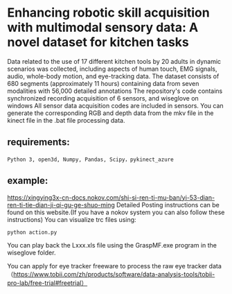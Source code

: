 # Enhancing robotic skill acquisition with multimodal sensory data: A novel dataset for kitchen tasks
Data related to the use of 17 different kitchen tools by 20 adults in dynamic scenarios was collected, including aspects of human touch, EMG signals, audio, whole-body motion, and eye-tracking data. The dataset consists of 680 segments (approximately 11 hours) containing data from seven modalities with 56,000 detailed annotations
The repository's code contains synchronized recording acquisition of 6 sensors, and wiseglove on windows
All sensor data acquisition codes are included in sensors.
You can generate the corresponding RGB and depth data from the mkv file in the kinect file in the .bat file processing data.

## **requirements:**

    Python 3, open3d, Numpy, Pandas, Scipy，pykinect_azure

## **example:**
https://xingying3x-cn-docs.nokov.com/shi-si-ren-ti-mu-ban/yi-53-dian-ren-ti-tie-dian-ji-qi-gu-ge-shuo-ming
Detailed Posting instructions can be found on this website.(If you have a nokov system you can also follow these instructions)
You can visualize trc files using:

```
python action.py
```
You can play back the Lxxx.xls file using the GraspMF.exe program in the wiseglove folder.

You can apply for eye tracker freeware to process the raw eye tracker data（https://www.tobii.com/zh/products/software/data-analysis-tools/tobii-pro-lab/free-trial#freetrial）
